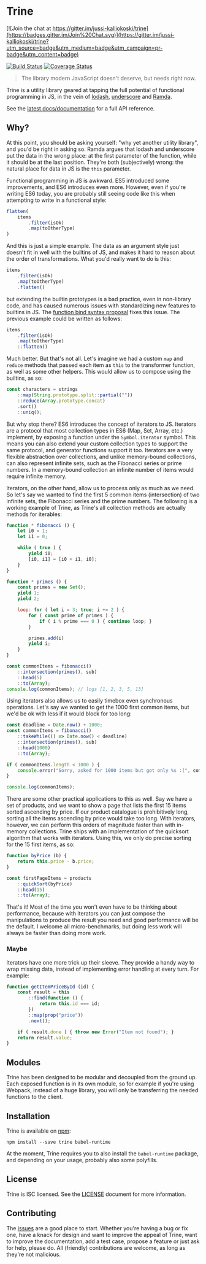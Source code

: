 # Trine

[![Join the chat at https://gitter.im/jussi-kalliokoski/trine](https://badges.gitter.im/Join%20Chat.svg)](https://gitter.im/jussi-kalliokoski/trine?utm_source=badge&utm_medium=badge&utm_campaign=pr-badge&utm_content=badge)

[![Build Status](https://travis-ci.org/jussi-kalliokoski/trine.svg?branch=master)](https://travis-ci.org/jussi-kalliokoski/trine)
[![Coverage Status](https://img.shields.io/coveralls/jussi-kalliokoski/trine.svg)](https://coveralls.io/r/jussi-kalliokoski/trine)

> The library modern JavaScript doesn't deserve, but needs right now.

Trine is a utility library geared at tapping the full potential of functional programming in JS, in the vein of [lodash](https://lodash.com/), [underscore](http://underscorejs.org/) and [Ramda](http://ramdajs.com/).

See the [latest docs/documentation](http://jussi-kalliokoski.github.io/trine/docs/latest) for a full API reference.

## Why?

At this point, you should be asking yourself: "why yet another utility library", and you'd be right in asking so. Ramda argues that lodash and underscore put the data in the wrong place: at the first parameter of the function, while it should be at the last position. They're both (subjectively) wrong: the natural place for data in JS is the `this` parameter.

Functional programming in JS is awkward. ES5 introduced some improvements, and ES6 introduces even more. However, even if you're writing ES6 today, you are probably still seeing code like this when attempting to write in a functional style:

```javascript
flatten(
    items
        .filter(isOk)
        .map(toOtherType)
)
```

And this is just a simple example. The data as an argument style just doesn't fit in well with the builtins of JS, and makes it hard to reason about the order of transformations. What you'd really want to do is this:

```javascript
items
    .filter(isOk)
    .map(toOtherType)
    .flatten()
```

but extending the builtin prototypes is a bad practice, even in non-library code, and has caused numerous issues with standardizing new features to builtins in JS. The [function bind syntax proposal](https://github.com/zenparsing/es-function-bind) fixes this issue. The previous example could be written as follows:

```javascript
items
    .filter(isOk)
    .map(toOtherType)
    ::flatten()
```

Much better. But that's not all. Let's imagine we had a custom `map` and `reduce` methods that passed each item as `this` to the transformer function, as well as some other helpers. This would allow us to compose using the builtins, as so:

```javascript
const characters = strings
    ::map(String.prototype.split::partial(""))
    ::reduce(Array.prototype.concat)
    .sort()
    ::uniq();
```

But why stop there? ES6 introduces the concept of iterators to JS. Iterators are a protocol that most collection types in ES6 (Map, Set, Array, etc.) implement, by exposing a function under the `Symbol.iterator` symbol. This means you can also extend your custom collection types to support the same protocol, and generator functions support it too. Iterators are a very flexible abstraction over collections, and unlike memory-bound collections, can also represent infinite sets, such as the Fibonacci series or prime numbers. In a memory-bound collection an infinite number of items would require infinite memory.

Iterators, on the other hand, allow us to process only as much as we need. So let's say we wanted to find the first 5 common items (intersection) of two infinite sets, the Fibonacci series and the prime numbers. The following is a working example of Trine, as Trine's all collection methods are actually methods for iterables:

```javascript
function * fibonacci () {
    let i0 = 1;
    let i1 = 0;

    while ( true ) {
        yield i0;
        [i0, i1] = [i0 + i1, i0];
    }
}

function * primes () {
    const primes = new Set();
    yield 1;
    yield 2;

    loop: for ( let i = 3; true; i += 2 ) {
        for ( const prime of primes ) {
            if ( i % prime === 0 ) { continue loop; }
        }

        primes.add(i)
        yield i;
    }
}

const commonItems = fibonacci()
    ::intersection(primes(), sub)
    ::head(5)
    ::to(Array);
console.log(commonItems); // logs [1, 2, 3, 5, 13]
```

Using iterators also allows us to easily timebox even synchronous operations. Let's say we wanted to get the 1000 first common items, but we'd be ok with less if it would block for too long:

```javascript
const deadline = Date.now() + 1000;
const commonItems = fibonacci()
    ::takeWhile(() => Date.now() < deadline)
    ::intersection(primes(), sub)
    ::head(1000)
    ::to(Array);

if ( commonItems.length < 1000 ) {
    console.error("Sorry, asked for 1000 items but got only %s :(", commonItems.length);
}

console.log(commonItems);
```

There are some other practical applications to this as well. Say we have a set of products, and we want to show a page that lists the first 15 items sorted ascending by price. If our product catalogue is prohibitively long, sorting all the items ascending by price would take too long. With iterators, however, we can perform this orders of magnitude faster than with in-memory collections. Trine ships with an implementation of the quicksort algorithm that works with iterators. Using this, we only do precise sorting for the 15 first items, as so:

```javascript
function byPrice (b) {
    return this.price - b.price;
}

const firstPageItems = products
    ::quickSort(byPrice)
    ::head(15)
    ::to(Array);
```

That's it! Most of the time you won't even have to be thinking about performance, because with iterators you can just compose the manipulations to produce the result you need and good performance will be the default. I welcome all micro-benchmarks, but doing less work will always be faster than doing more work.

### Maybe

Iterators have one more trick up their sleeve. They provide a handy way to wrap missing data, instead of implementing error handling at every turn. For example:

```javascript
function getItemPriceById (id) {
    const result = this
        ::find(function () {
            return this.id === id;
        })
        ::map(prop("price"))
        .next();

    if ( result.done ) { throw new Error("Item not found"); }
    return result.value;
}

```

## Modules

Trine has been designed to be modular and decoupled from the ground up. Each exposed function is in its own module, so for example if you're using Webpack, instead of a huge library, you will only be transferring the needed functions to the client.

## Installation

Trine is available on [npm](https://www.npmjs.com/):

```
npm install --save trine babel-runtime
```

At the moment, Trine requires you to also install the `babel-runtime` package, and depending on your usage, probably also some polyfills.

## License

Trine is ISC licensed. See the [LICENSE](https://github.com/jussi-kalliokoski/trine/blob/master/LICENSE) document for more information.

## Contributing

The [issues](https://github.com/jussi-kalliokoski/trine/issues) are a good place to start. Whether you're having a bug or fix one, have a knack for design and want to improve the appeal of Trine, want to improve the documentation, add a test case, propose a feature or just ask for help, please do. All (friendly) contributions are welcome, as long as they're not malicious.
